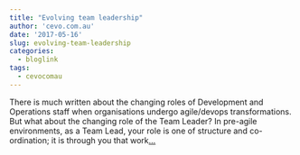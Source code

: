 ```yaml
---
title: "Evolving team leadership"
author: 'cevo.com.au'
date: '2017-05-16'
slug: evolving-team-leadership
categories:
  - bloglink
tags:
  - cevocomau
---
```


There is much written about the changing roles of Development and Operations staff when organisations undergo agile/devops transformations. But what about the changing role of the Team Leader? In pre-agile environments, as a Team Lead, your role is one of structure and co-ordination; it is through you that work[... <i class="fas fa-external-link-alt"></i>](https://cevo.com.au/agile/transformation/2017/05/16/evolving-team-leadership.html)

